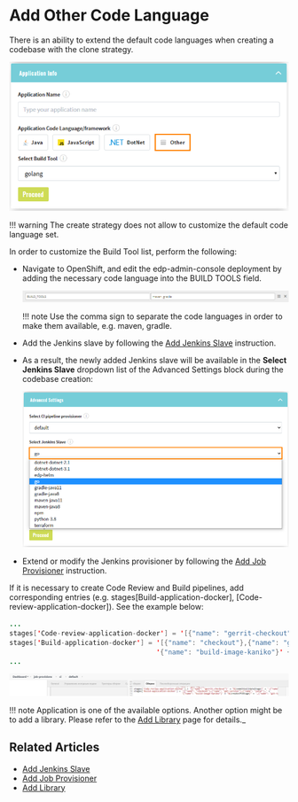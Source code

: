 # Add Other Code Language

There is an ability to extend the default code languages when creating a codebase with the clone strategy.

![other-language](../assets/operator-guide/ac_other_language.png "other-language")

!!! warning
    The create strategy does not allow to customize the default code language set.

In order to customize the Build Tool list, perform the following:

* Navigate to OpenShift, and edit the edp-admin-console deployment by adding the necessary code language into
the BUILD TOOLS field.

  ![build-tools](../assets/operator-guide/other_build_tool.png "build-tools")

  !!! note
      Use the comma sign to separate the code languages in order to make them available, e.g. maven, gradle.

* Add the Jenkins slave by following the [Add Jenkins Slave](https://github.com/epam/edp-jenkins-operator/blob/master/documentation/add-jenkins-slave.md#add-jenkins-slave) instruction.

* As a result, the newly added Jenkins slave will be available in the **Select Jenkins Slave** dropdown list of the
Advanced Settings block during the codebase creation:

  ![jenkins-slave](../assets/operator-guide/ac_jenkins_slave.png "jenkins-slave")

* Extend or modify the Jenkins provisioner by following the [Add Job Provisioner](https://github.com/epam/edp-jenkins-operator/blob/master/documentation/add-job-provision.md) instruction.

If it is necessary to create Code Review and Build pipelines, add corresponding entries (e.g. stages[Build-application-docker], [Code-review-application-docker]). See the example below:

```java
...
stages['Code-review-application-docker'] = '[{"name": "gerrit-checkout"}' + "${commitValidateStage}" + ',{"name": "sonar"}]'
stages['Build-application-docker'] = '[{"name": "checkout"},{"name": "get-version"},{"name": "sonar"},' +
                                     '{"name": "build-image-kaniko"}' + "${createJFVStage}" + ',{"name": "git-tag"}]'
...
```

![jenkins-provisioner](../assets/operator-guide/ac_jenkins_provisioner.png "jenkins-provisioner")

!!! note
    Application is one of the available options. Another option might be to add a library. Please refer to the [Add Library](../user-guide/add-library.md) page for details._

## Related Articles

* [Add Jenkins Slave](https://github.com/epam/edp-jenkins-operator/blob/master/documentation/add-jenkins-slave.md#add-jenkins-slave)
* [Add Job Provisioner](https://github.com/epam/edp-jenkins-operator/blob/master/documentation/add-job-provision.md)
* [Add Library](../user-guide/add-library.md)
